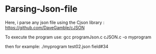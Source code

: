 # Parsing-Json-file
Here, i parse any json file using the Cjson library : https://github.com/DaveGamble/cJSON


To execute the program use:
gcc programJson.c cJSON.c -o myprogram

then for example: ./myprogram test02.json field#34
